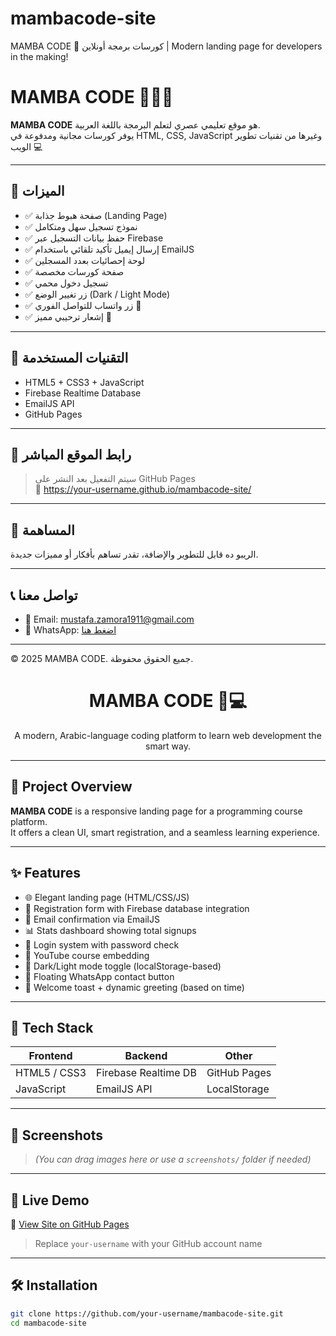 # mambacode-site
MAMBA CODE 🚀 كورسات برمجة أونلاين | Modern landing page for developers in the making!
# MAMBA CODE 👨‍💻🔥

**MAMBA CODE** هو موقع تعليمي عصري لتعلم البرمجة باللغة العربية.  
يوفر كورسات مجانية ومدفوعة في HTML, CSS, JavaScript وغيرها من تقنيات تطوير الويب 💻

---

## 🌟 الميزات

- ✅ صفحة هبوط جذابة (Landing Page)
- ✅ نموذج تسجيل سهل ومتكامل
- ✅ حفظ بيانات التسجيل عبر Firebase
- ✅ إرسال إيميل تأكيد تلقائي باستخدام EmailJS
- ✅ لوحة إحصائيات بعدد المسجلين
- ✅ صفحة كورسات مخصصة
- ✅ تسجيل دخول محمي
- ✅ زر تغيير الوضع (Dark / Light Mode)
- ✅ زر واتساب للتواصل الفوري 💬
- ✅ إشعار ترحيبي مميز 🔔

---

## 🔧 التقنيات المستخدمة

- HTML5 + CSS3 + JavaScript
- Firebase Realtime Database
- EmailJS API
- GitHub Pages

---

## 🚀 رابط الموقع المباشر

> سيتم التفعيل بعد النشر على GitHub Pages  
> 📎 https://your-username.github.io/mambacode-site/



---

## 🤝 المساهمة

الريبو ده قابل للتطوير والإضافة، تقدر تساهم بأفكار أو مميزات جديدة.

---

## 📞 تواصل معنا

- 📧 Email: mustafa.zamora1911@gmail.com  
- 💬 WhatsApp: [اضغط هنا](https://wa.me/201552932225)

---

© 2025 MAMBA CODE. جميع الحقوق محفوظة.

<h1 align="center">MAMBA CODE 🐍💻</h1>
<p align="center">
  A modern, Arabic-language coding platform to learn web development the smart way.
</p>

---

## 🚀 Project Overview

**MAMBA CODE** is a responsive landing page for a programming course platform.  
It offers a clean UI, smart registration, and a seamless learning experience.

---

## ✨ Features

- 🌐 Elegant landing page (HTML/CSS/JS)
- 📝 Registration form with Firebase database integration
- 📧 Email confirmation via EmailJS
- 📊 Stats dashboard showing total signups
- 🔐 Login system with password check
- 🎥 YouTube course embedding
- 🌙 Dark/Light mode toggle (localStorage-based)
- 💬 Floating WhatsApp contact button
- 🔔 Welcome toast + dynamic greeting (based on time)

---

## 🧰 Tech Stack

| Frontend     | Backend     | Other       |
|--------------|-------------|-------------|
| HTML5 / CSS3 | Firebase Realtime DB | GitHub Pages |
| JavaScript   | EmailJS API | LocalStorage |

---

## 📸 Screenshots

> _(You can drag images here or use a `screenshots/` folder if needed)_

---

## 📡 Live Demo

🔗 [View Site on GitHub Pages](https://your-username.github.io/mambacode-site/)

> Replace `your-username` with your GitHub account name

---

## 🛠️ Installation

```bash
git clone https://github.com/your-username/mambacode-site.git
cd mambacode-site

